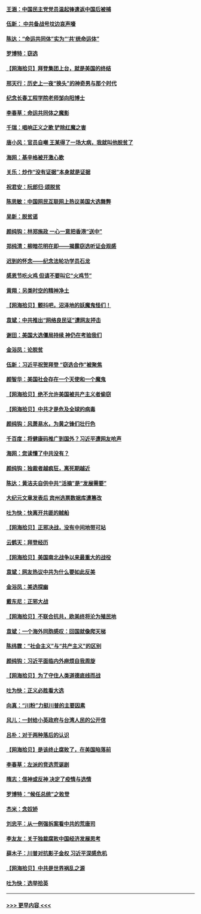 #### [王涵：中国民主党党员温起锋遣返中国后被捕](../pages/nsc993/n12594540.md?t=12040802) 
#### [伍新： 中共备战号坟边哀声嚎](../pages/nsc993/n12593086.md?t=12040802) 
#### [陈达：“命运共同体”实为“‘共’统命运体”](../pages/nsc993/n12590865.md?t=12040802) 
#### [罗博特：窃选](../pages/nsc993/n12590619.md?t=12040802) 
#### [【网海拾贝】拜登集团上台，就是美国的终结](../pages/nsc993/n12589725.md?t=12040802) 
#### [邢天行：历史上一夜“换头”的神奇男与那个时代](../pages/nsc993/n12589424.md?t=12040802) 
#### [纪念长春工程学院老师邹向阳博士](../pages/nsc993/n12585390.md?t=12040802) 
#### [李春草：命运共同体之魔影](../pages/nsc993/n12585026.md?t=12040802) 
#### [千瑞：唱响正义之歌 铲除红魔之害](../pages/nsc993/n12585002.md?t=12040802) 
#### [唐小风：官员自嘲 王某得了一场大病，我就叫他脱贫了](../pages/nsc993/n12584981.md?t=12040802) 
#### [海网：基辛格被开激心歌](../pages/nsc993/n12584946.md?t=12040802) 
#### [关乐：炒作“没有证据”本身就是证据](../pages/nsc993/n12583146.md?t=12040802) 
#### [祝君安：阮郎归‧颂脱贫](../pages/nsc993/n12583119.md?t=12040802) 
#### [陈思敏：中国网民互联网上热议美国大选舞弊](../pages/nsc993/n12582845.md?t=12040802) 
#### [吴新：脱贫谣](../pages/nsc993/n12580839.md?t=12040802) 
#### [颜纯钩：林郑施政 一心一意把香港“送中”](../pages/nsc993/n12580805.md?t=12040802) 
#### [郑纯清：柳暗花明在即——揭露窃选听证会观感](../pages/nsc993/n12580795.md?t=12040802) 
#### [迟到的怀念——纪念法轮功学员石龙](../pages/nsc993/n12580245.md?t=12040802) 
#### [感恩节吃火鸡  但请不要叫它“火鸡节”](../pages/nsc993/n12580252.md?t=12040802) 
#### [黄翔：另类时空的精神净土](../pages/nsc993/n12578638.md?t=12040802) 
#### [【网海拾贝】颤抖吧，沼泽地的妖魔鬼怪们！](../pages/nsc993/n12578552.md?t=12040802) 
#### [袁斌：中共推出“网络良民证”遭网友抨击](../pages/nsc993/n12578511.md?t=12040802) 
#### [谢田：美国大选僵局持续 神仍在考验我们](../pages/nsc993/n12577432.md?t=12040802) 
#### [金浴凤：论脱贫](../pages/nsc993/n12576386.md?t=12040802) 
#### [伍新：习近平祝贺拜登 “窃选合作”被聚焦](../pages/nsc993/n12576358.md?t=12040802) 
#### [颜智华：美国社会存在一个天使和一个魔鬼](../pages/nsc993/n12574299.md?t=12040802) 
#### [【网海拾贝】绝不允许美国被共产主义者偷窃](../pages/nsc993/n12573396.md?t=12040802) 
#### [【网海拾贝】中共才是危及全球的病毒](../pages/nsc993/n12571204.md?t=12040802) 
#### [颜纯钩：风萧易水，为黄之锋们壮行色](../pages/nsc993/n12571487.md?t=12040802) 
#### [千百度：将健康码推广到国外？习近平遭网友呛声](../pages/nsc993/n12570808.md?t=12040802) 
#### [海网：您读懂了中共没有？](../pages/nsc993/n12570487.md?t=12040802) 
#### [颜纯钩：独裁者越疯狂，离死期越近](../pages/nsc993/n12569055.md?t=12040802) 
#### [陈达：黄洁夫自供中共“活摘”是“发展需要”](../pages/nsc993/n12568541.md?t=12040802) 
#### [大纪元文章发表后 宾州选票数据库遭篡改](../pages/nsc993/n12568105.md?t=12040802) 
#### [吐为快：快离开共匪的贼船](../pages/nsc993/n12568462.md?t=12040802) 
#### [【网海拾贝】正邪决战，没有中间地带可站](../pages/nsc993/n12568439.md?t=12040802) 
#### [云鹤天：拜登经历](../pages/nsc993/n12567294.md?t=12040802) 
#### [【网海拾贝】美国南北战争以来最重大的战役](../pages/nsc993/n12567247.md?t=12040802) 
#### [袁斌：网友热议中共为什么要如此反美](../pages/nsc993/n12567162.md?t=12040802) 
#### [金浴凤：美选探幽](../pages/nsc993/n12567147.md?t=12040802) 
#### [戴东尼：正邪大战](../pages/nsc993/n12567033.md?t=12040802) 
#### [【网海拾贝】不联合抗共，欧美终将沦为殖民地](../pages/nsc993/n12565068.md?t=12040802) 
#### [袁斌：一个海外同胞感叹：回国就像爬天梯](../pages/nsc993/n12564986.md?t=12040802) 
#### [陈纬霆：“社会主义”与“共产主义”的区别](../pages/nsc993/n12562417.md?t=12040802) 
#### [颜纯钩：习近平面临内外麻烦自我周旋](../pages/nsc993/n12563356.md?t=12040802) 
#### [【网海拾贝】为了守住人类道德底线而战](../pages/nsc993/n12562542.md?t=12040802) 
#### [吐为快：正义必胜看大选](../pages/nsc993/n12561967.md?t=12040802) 
#### [向真：“川粉”力挺川普的主要因素](../pages/nsc993/n12560774.md?t=12040802) 
#### [风儿：一封给小英政府与台湾人民的公开信](../pages/nsc993/n12560581.md?t=12040802) 
#### [吕朴：对于两种落后的认识](../pages/nsc993/n12560492.md?t=12040802) 
#### [【网海拾贝】是该终止腐败了，在美国陷落前](../pages/nsc993/n12559936.md?t=12040802) 
#### [李春草：左派的竞选荒诞剧](../pages/nsc993/n12558380.md?t=12040802) 
#### [隋志：信神或反神 决定了疫情与选情](../pages/nsc993/n12558255.md?t=12040802) 
#### [罗博特：“候任总统”之败登](../pages/nsc993/n12558189.md?t=12040802) 
#### [杰米：念奴娇](../pages/nsc993/n12558174.md?t=12040802) 
#### [刘忠平：从一例强拆案看中共的荒唐司](../pages/nsc993/n12558036.md?t=12040802) 
#### [李友友：关于独裁腐败中国经济发展思考](../pages/nsc993/n12558004.md?t=12040802) 
#### [薛木子：川普对抗影子金权 习近平深感危机](../pages/nsc993/n12557342.md?t=12040802) 
#### [【网海拾贝】中共是世界祸乱之源](../pages/nsc993/n12555353.md?t=12040802) 
#### [吐为快：选举拾英](../pages/nsc993/n12555041.md?t=12040802) 

----
#### [ >>> 更早内容 <<< ](../indexes/nsc993-earlier.md)
